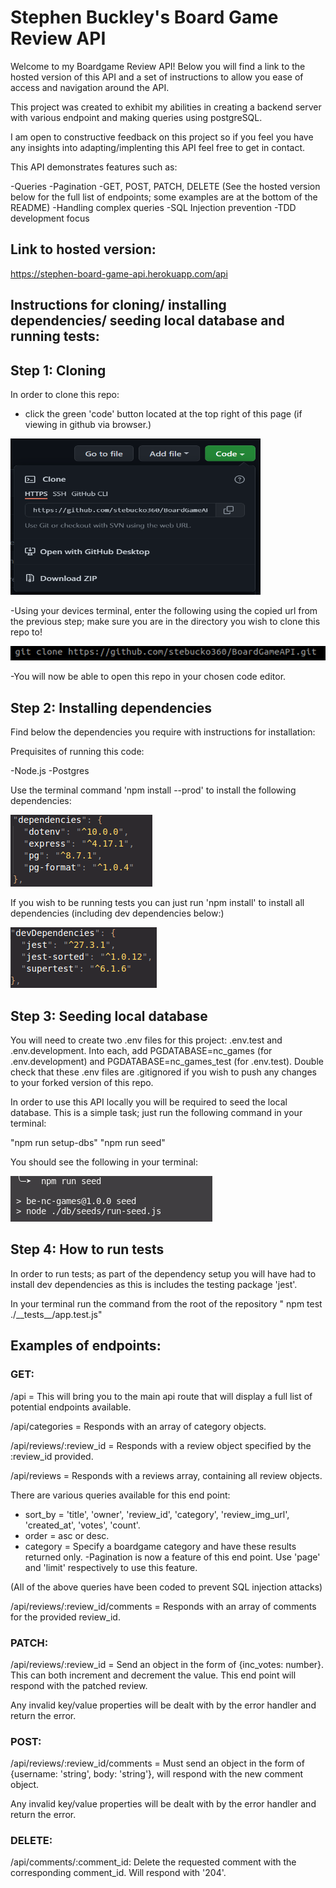 # Stephen Buckley's Board Game Review API

Welcome to my Boardgame Review API! Below you will find a link to the hosted version of this API and a set of instructions to allow you ease of access and navigation around the API.

This project was created to exhibit my abilities in creating a backend server with various endpoint and making queries using postgreSQL.

I am open to constructive feedback on this project so if you feel you have any insights into adapting/implenting this API feel free to get in contact.

This API demonstrates features such as:

-Queries
-Pagination
-GET, POST, PATCH, DELETE (See the hosted version below for the full list of endpoints; some examples are at the bottom of the README)
-Handling complex queries
-SQL Injection prevention
-TDD development focus

## Link to hosted version:

https://stephen-board-game-api.herokuapp.com/api

## Instructions for cloning/ installing dependencies/ seeding local database and running tests:

## Step 1: Cloning

In order to clone this repo:
- click the green 'code' button located at the top right of this page (if viewing in github via browser.)

<img src="__imagesreadme/clone.PNG" alt="clone github" width=400 height=250>


-Using your devices terminal, enter the following using the copied url from the previous step; make sure you are in the directory you wish to clone this repo to!

<img src="__imagesreadme/clone url terminal.PNG" alt="terminal command">


-You will now be able to open this repo in your chosen code editor.


## Step 2: Installing dependencies

Find below the dependencies you require with instructions for installation:

Prequisites of running this code:

-Node.js
-Postgres

Use the terminal command 'npm install --prod' to install the following dependencies:

<img src="__imagesreadme/depend.PNG" alt="production dependencies">

If you wish to be running tests you can just run 'npm install' to install all dependencies (including dev dependencies below:)

<img src="__imagesreadme/dev depend.PNG" alt="dev dependencies">

## Step 3: Seeding local database

You will need to create two .env files for this project: .env.test and .env.development. Into each, add PGDATABASE=nc_games (for .env.development) and PGDATABASE=nc_games_test (for .env.test). Double check that these .env files are .gitignored if you wish to push any changes to your forked version of this repo.

In order to use this API locally you will be required to seed the local database. This is a simple task; just run the following command in your terminal:

"npm run setup-dbs"
"npm run seed"

You should see the following in your terminal:

<img src="__imagesreadme/seed.PNG" alt="seed terminal result">

## Step 4: How to run tests

In order to run tests; as part of the dependency setup you will have had to install dev dependencies as this is includes the testing package 'jest'.

In your terminal run the command from the root of the repository " npm test ./\_\_tests\_\_/app.test.js"


## Examples of endpoints:

### GET:

/api = This will bring you to the main api route that will display a full list of potential endpoints available.

/api/categories = Responds with an array of category objects.

/api/reviews/:review_id = Responds with a review object specified by the :review_id provided.

/api/reviews = Responds with a reviews array, containing all review objects.

There are various queries available for this end point:
- sort_by = 'title', 'owner', 'review_id', 'category', 'review_img_url', 'created_at', 'votes', 'count'.
- order = asc or desc.
- category = Specify a boardgame category and have these results returned only.
-Pagination is now a feature of this end point. Use 'page' and 'limit' respectively to use this feature.

(All of the above queries have been coded to prevent SQL injection attacks)

/api/reviews/:review_id/comments = Responds with an array of comments for the provided review_id.

### PATCH:

/api/reviews/:review_id = Send an object in the form of {inc_votes: number}. This can both increment and decrement the value. This end point will respond with the patched review.

Any invalid key/value properties will be dealt with by the error handler and return the error.

### POST:

/api/reviews/:review_id/comments = Must send an object in the form of {username: 'string', body: 'string'}, will respond with the new comment object. 

Any invalid key/value properties will be dealt with by the error handler and return the error.

### DELETE:

/api/comments/:comment_id: Delete the requested comment with the corresponding comment_id. Will respond with '204'.
